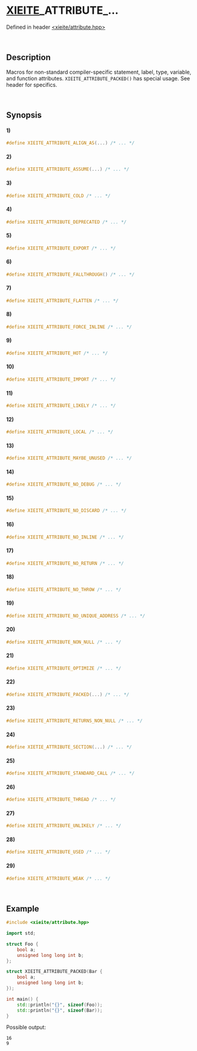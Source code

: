 # [XIEITE](../../macros.md)\_ATTRIBUTE\_...
Defined in header [<xieite/attribute.hpp>](../../../include/xieite/attribute.hpp)

&nbsp;

## Description
Macros for non-standard compiler-specific statement, label, type, variable, and function attributes. `XIEITE_ATTRIBUTE_PACKED()` has special usage. See header for specifics.

&nbsp;

## Synopsis
#### 1)
```cpp
#define XIEITE_ATTRIBUTE_ALIGN_AS(...) /* ... */
```
#### 2)
```cpp
#define XIEITE_ATTRIBUTE_ASSUME(...) /* ... */
```
#### 3)
```cpp
#define XIEITE_ATTRIBUTE_COLD /* ... */
```
#### 4)
```cpp
#define XIEITE_ATTRIBUTE_DEPRECATED /* ... */
```
#### 5)
```cpp
#define XIEITE_ATTRIBUTE_EXPORT /* ... */
```
#### 6)
```cpp
#define XIEITE_ATTRIBUTE_FALLTHROUGH() /* ... */
```
#### 7)
```cpp
#define XIEITE_ATTRIBUTE_FLATTEN /* ... */
```
#### 8)
```cpp
#define XIEITE_ATTRIBUTE_FORCE_INLINE /* ... */
```
#### 9)
```cpp
#define XIEITE_ATTRIBUTE_HOT /* ... */
```
#### 10)
```cpp
#define XIEITE_ATTRIBUTE_IMPORT /* ... */
```
#### 11)
```cpp
#define XIEITE_ATTRIBUTE_LIKELY /* ... */
```
#### 12)
```cpp
#define XIEITE_ATTRIBUTE_LOCAL /* ... */
```
#### 13)
```cpp
#define XIEITE_ATTRIBUTE_MAYBE_UNUSED /* ... */
```
#### 14)
```cpp
#define XIEITE_ATTRIBUTE_NO_DEBUG /* ... */
```
#### 15)
```cpp
#define XIEITE_ATTRIBUTE_NO_DISCARD /* ... */
```
#### 16)
```cpp
#define XIEITE_ATTRIBUTE_NO_INLINE /* ... */
```
#### 17)
```cpp
#define XIEITE_ATTRIBUTE_NO_RETURN /* ... */
```
#### 18)
```cpp
#define XIEITE_ATTRIBUTE_NO_THROW /* ... */
```
#### 19)
```cpp
#define XIEITE_ATTRIBUTE_NO_UNIQUE_ADDRESS /* ... */
```
#### 20)
```cpp
#define XIEITE_ATTRIBUTE_NON_NULL /* ... */
```
#### 21)
```cpp
#define XIEITE_ATTRIBUTE_OPTIMIZE /* ... */
```
#### 22)
```cpp
#define XIEITE_ATTRIBUTE_PACKED(...) /* ... */
```
#### 23)
```cpp
#define XIEITE_ATTRIBUTE_RETURNS_NON_NULL /* ... */
```
#### 24)
```cpp
#define XIETIE_ATTRIBUTE_SECTION(...) /* ... */
```
#### 25)
```cpp
#define XIEITE_ATTRIBUTE_STANDARD_CALL /* ... */
```
#### 26)
```cpp
#define XIEITE_ATTRIBUTE_THREAD /* ... */
```
#### 27)
```cpp
#define XIEITE_ATTRIBUTE_UNLIKELY /* ... */
```
#### 28)
```cpp
#define XIEITE_ATTRIBUTE_USED /* ... */
```
#### 29)
```cpp
#define XIEITE_ATTRIBUTE_WEAK /* ... */
```

&nbsp;

## Example
```cpp
#include <xieite/attribute.hpp>

import std;

struct Foo {
    bool a;
    unsigned long long int b;
};

struct XIEITE_ATTRIBUTE_PACKED(Bar {
    bool a;
    unsigned long long int b;
});

int main() {
    std::println("{}", sizeof(Foo));
    std::println("{}", sizeof(Bar));
}
```
Possible output:
```
16
9
```
